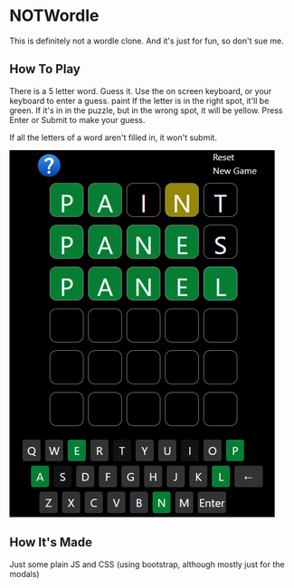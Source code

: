 # NOTWordle
This is definitely not a wordle clone. And it's just for fun, so don't sue me.

How To Play
---

There is a 5 letter word. Guess it.
Use the on screen keyboard, or your keyboard to enter a guess.
paint
If the letter is in the right spot, it'll be green.
If it's in in the puzzle, but in the wrong spot, it will be yellow.
Press Enter or Submit to make your guess.

If all the letters of a word aren't filled in, it won't submit.

![image](images/game.png)

How It's Made
---

Just some plain JS and CSS (using bootstrap, although mostly just for the modals)